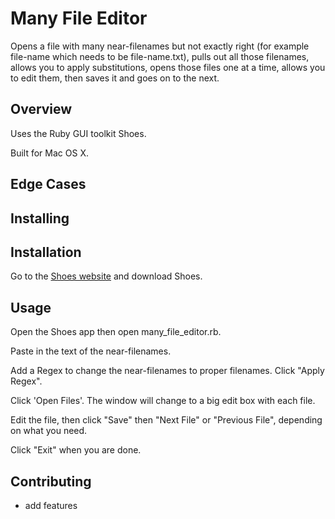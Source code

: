 
# Many File Editor

Opens a file with many near-filenames but not exactly right (for example file-name which needs to be file-name.txt), pulls out all those filenames, allows you to apply substitutions, opens those files one at a time, allows you to edit them, then saves it and goes on to the next.

## Overview

Uses the Ruby GUI toolkit Shoes.

Built for Mac OS X.

## Edge Cases

## Installing

## Installation

Go to the [Shoes website](http://shoesrb.com/downloads.html) and download Shoes.

## Usage

Open the Shoes app then open many_file_editor.rb.

Paste in the text of the near-filenames.

Add a Regex to change the near-filenames to proper filenames. Click "Apply Regex".

Click 'Open Files'. The window will change to a big edit box with each file.

Edit the file, then click "Save" then "Next File" or "Previous File", depending on what you need.

Click "Exit" when you are done.

## Contributing

 - add features
